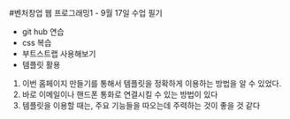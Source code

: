 #벤처창업 웹 프로그래밍1 - 9월 17일 수업 필기

- git hub 연습
- css 복습
- 부트스트랩 사용해보기
- 템플릿 활용  

  
  

1. 이번 홈페이지 만들기를 통해서 템플릿을 정확하게 이용하는 방법을 알 수 있었다.
2. 바로 이메일이나 핸드폰 통화로 연결시킬 수 있는 방법이 있다
3. 템플릿을 이용할 때는, 주요 기능들을 따오는데 주력하는 것이 좋을 것 같다
